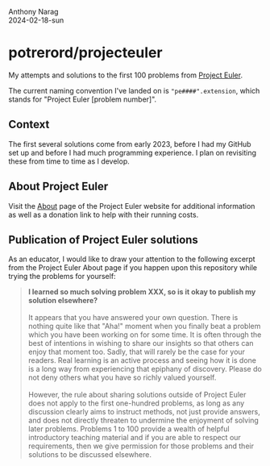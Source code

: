Anthony Narag\
2024-02-18-sun

# potrerord/projecteuler

My attempts and solutions to the first 100 problems from [Project Euler](https://projecteuler.net/).

The current naming convention I've landed on is `"pe####".extension`, which stands for "Project Euler [problem number]".

## Context

The first several solutions come from early 2023, before I had my GitHub set up and before I had much programming experience. I plan on revisiting these from time to time as I develop.

## About Project Euler
Visit the [About](https://projecteuler.net/about) page of the Project Euler website for additional information as well as a donation link to help with their running costs.

## Publication of Project Euler solutions

As an educator, I would like to draw your attention to the following excerpt from the Project Euler About page if you happen upon this repository while trying the problems for yourself:

> **I learned so much solving problem XXX, so is it okay to publish my solution elsewhere?**\
\
It appears that you have answered your own question. There is nothing quite like that "Aha!" moment when you finally beat a problem which you have been working on for some time. It is often through the best of intentions in wishing to share our insights so that others can enjoy that moment too. Sadly, that will rarely be the case for your readers. Real learning is an active process and seeing how it is done is a long way from experiencing that epiphany of discovery. Please do not deny others what you have so richly valued yourself.\
\
However, the rule about sharing solutions outside of Project Euler does not apply to the first one-hundred problems, as long as any discussion clearly aims to instruct methods, not just provide answers, and does not directly threaten to undermine the enjoyment of solving later problems. Problems 1 to 100 provide a wealth of helpful introductory teaching material and if you are able to respect our requirements, then we give permission for those problems and their solutions to be discussed elsewhere.
